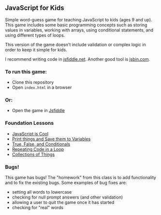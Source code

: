 ## JavaScript for Kids

Simple word-guess game for teaching JavaScript to kids (ages 9 and up). This game
includes some basic programming concepts such as storing values in variables, working
with arrays, using conditional statements, and using different types of loops.

This version of the game doesn't include validation or complex logic in order to
keep it simple for kids.

I recommend writing code in [jsfiddle.net](www.jsfiddle.net).
Another good tool is [jsbin.com](www.jsbin.com).

### To run this game:

* Clone this repository
* Open `index.html` in a browser

### Or:

* Open the game in [Jsfiddle](http://jsfiddle.net/lynnaloo/Lgeyx450)

### Foundation Lessons

* [JavaScript is Cool](lessons/how-cool-is-javascript.md)
* [Print things and Save them to Variables](outputs-and-variables.md)
* [True, False, and Conditionals](true-false-and-conditional.md)
* [Repeating Code in a Loop](doing-things-in-a-loop.md)
* [Collections of Things](collections-of-things.md)

### Bugs!

This game has bugs! The "homework" from this class is to add functionality and to fix
the existing bugs. Some examples of bug fixes are:

* setting all words to lowercase
* checking for null prompt answers (and other validation)
* allowing a user to quit the game once it has started
* checking for "real" words
